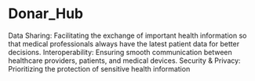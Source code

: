# Donar_Hub
Data Sharing: Facilitating the exchange of important health information so that medical professionals always have the latest patient data for better decisions. Interoperability: Ensuring smooth communication between healthcare providers, patients, and medical devices. Security &amp; Privacy: Prioritizing the protection of sensitive health information
